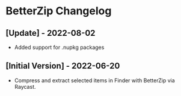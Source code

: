 # BetterZip Changelog

## [Update] - 2022-08-02

- Added support for .nupkg packages

## [Initial Version] - 2022-06-20

- Compress and extract selected items in Finder with BetterZip via Raycast.
